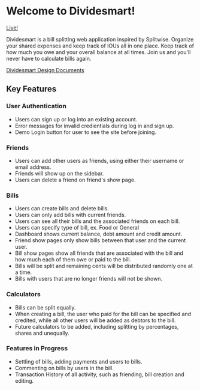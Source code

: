# Welcome to Dividesmart!

[Live!](https://dividesmart.herokuapp.com/#/ "Dividesmart")

Dividesmart is a bill splitting web application inspired by Splitwise. Organize your shared expenses and keep track of IOUs all in one place. Keep track of how much you owe and your overall balance at all times.
Join us and you'll never have to calculate bills again. 

[Dividesmart Design Documents](https://github.com/AndreC93/dividesmart/wiki "Dividesmart Wiki")

## Key Features

### User Authentication
* Users can sign up or log into an existing account.
* Error messages for invalid credientials during log in and sign up.
* Demo Login button for user to see the site before joining. 

### Friends
* Users can add other users as friends, using either their username or email address. 
* Friends will show up on the sidebar. 
* Users can delete a friend on friend's show page.

### Bills
* Users can create bills and delete bills.
* Users can only add bills with current friends.
* Users can see all their bills and the associated friends on each bill.
* Users can specify type of bill, ex. Food or General
* Dashboard shows current balance, debt amount and credit amount.
* Friend show pages only show bills between that user and the current user.
* Bill show pages show all friends that are associated with the bill and how much each of them owe or paid to the bill.
* Bills will be split and remaining cents will be distributed randomly one at a time. 
* Bills with users that are no longer friends will not be shown. 

### Calculators
* Bills can be split equally. 
* When creating a bill, the user who paid for the bill can be specified and credited, while all other users will be added as debtors to the bill. 
* Future calculators to be added, including splitting by percentages, shares and unequally. 

### Features in Progress 
* Settling of bills, adding payments and users to bills.
* Commenting on bills by users in the bill.
* Transaction History of all activity, such as friending, bill creation and editing.